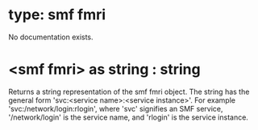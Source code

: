 # type: smf fmri

No documentation exists.

# &lt;smf fmri&gt; as string : string

Returns a string representation of the smf fmri object. The string has the general form &#39;svc:&lt;service name&gt;:&lt;service instance&gt;&#39;. For example &#39;svc:/network/login:rlogin&#39;, where &#39;svc&#39; signifies an SMF service, &#39;/network/login&#39; is the service name, and &#39;rlogin&#39; is the service instance.
